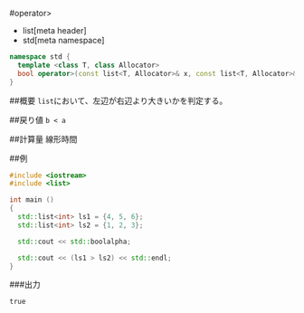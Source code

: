 #operator>
* list[meta header]
* std[meta namespace]

```cpp
namespace std {
  template <class T, class Allocator>
  bool operator>(const list<T, Allocator>& x, const list<T, Allocator>& y);
}
```

##概要
`list`において、左辺が右辺より大きいかを判定する。


##戻り値
`b < a`


##計算量
線形時間


##例
```cpp
#include <iostream>
#include <list>

int main ()
{
  std::list<int> ls1 = {4, 5, 6};
  std::list<int> ls2 = {1, 2, 3};

  std::cout << std::boolalpha;

  std::cout << (ls1 > ls2) << std::endl;
}
```


###出力
```
true
```



